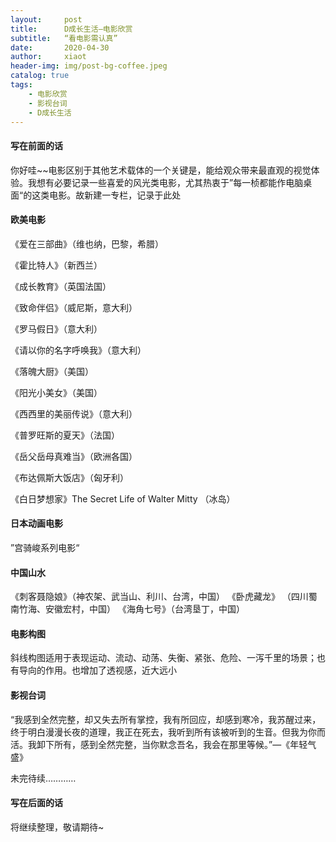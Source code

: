 ```yaml
---
layout:     post
title:      D成长生活—电影欣赏
subtitle:   “看电影需认真”
date:       2020-04-30
author:     xiaot
header-img: img/post-bg-coffee.jpeg
catalog: true
tags:
    - 电影欣赏
    - 影视台词
    - D成长生活
---
```

#### 写在前面的话

你好哇~~电影区别于其他艺术载体的一个关键是，能给观众带来最直观的视觉体验。我想有必要记录一些喜爱的风光类电影，尤其热衷于”每一桢都能作电脑桌面“的这类电影。故新建一专栏，记录于此处


#### 欧美电影

《爱在三部曲》（维也纳，巴黎，希腊）

《霍比特人》（新西兰）

《成长教育》（英国法国）

《致命伴侣》（威尼斯，意大利）

《罗马假日》（意大利）

《请以你的名字呼唤我》（意大利）

《落魄大厨》（美国）

《阳光小美女》（美国）

《西西里的美丽传说》（意大利）

《普罗旺斯的夏天》（法国）

《岳父岳母真难当》（欧洲各国）

《布达佩斯大饭店》（匈牙利）

《白日梦想家》The Secret Life of Walter Mitty （冰岛）




#### 日本动画电影

”宫骑峻系列电影“



#### 中国山水

《刺客聂隐娘》（神农架、武当山、利川、台湾，中国）
《卧虎藏龙》 （四川蜀南竹海、安徽宏村，中国）
《海角七号》（台湾垦丁，中国）



#### 电影构图

斜线构图适用于表现运动、流动、动荡、失衡、紧张、危险、一泻千里的场景；也有导向的作用。也增加了透视感，近大远小



#### 影视台词

“我感到全然完整，却又失去所有掌控，我有所回应，却感到寒冷，我苏醒过来，终于明白漫漫长夜的道理，我正在死去，我听到所有该被听到的生音。但我为你而活。我卸下所有，感到全然完整，当你默念吾名，我会在那里等候。”—《年轻气盛》




未完待续…………


#### 写在后面的话

将继续整理，敬请期待~